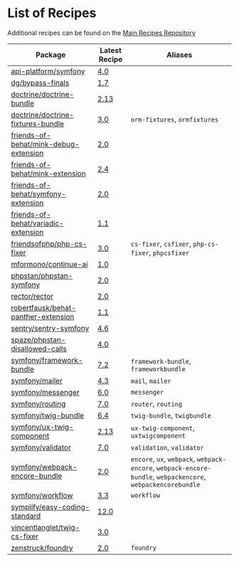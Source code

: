 # List of Recipes

Additional recipes can be found on the [Main Recipes Repository](https://github.com/symfony/recipes/blob/flex/main/RECIPES.md)

| Package | Latest Recipe | Aliases |
| --- | --- | --- |
| [api-platform/symfony](https://packagist.org/packages/api-platform/symfony) | [4.0](api-platform/symfony/4.0) |  |
| [dg/bypass-finals](https://packagist.org/packages/dg/bypass-finals) | [1.7](dg/bypass-finals/1.7) |  |
| [doctrine/doctrine-bundle](https://packagist.org/packages/doctrine/doctrine-bundle) | [2.13](doctrine/doctrine-bundle/2.13) |  |
| [doctrine/doctrine-fixtures-bundle](https://packagist.org/packages/doctrine/doctrine-fixtures-bundle) | [3.0](doctrine/doctrine-fixtures-bundle/3.0) | `orm-fixtures`, `ormfixtures` |
| [friends-of-behat/mink-debug-extension](https://packagist.org/packages/friends-of-behat/mink-debug-extension) | [2.0](friends-of-behat/mink-debug-extension/2.0) |  |
| [friends-of-behat/mink-extension](https://packagist.org/packages/friends-of-behat/mink-extension) | [2.4](friends-of-behat/mink-extension/2.4) |  |
| [friends-of-behat/symfony-extension](https://packagist.org/packages/friends-of-behat/symfony-extension) | [2.0](friends-of-behat/symfony-extension/2.0) |  |
| [friends-of-behat/variadic-extension](https://packagist.org/packages/friends-of-behat/variadic-extension) | [1.1](friends-of-behat/variadic-extension/1.1) |  |
| [friendsofphp/php-cs-fixer](https://packagist.org/packages/friendsofphp/php-cs-fixer) | [3.0](friendsofphp/php-cs-fixer/3.0) | `cs-fixer`, `csfixer`, `php-cs-fixer`, `phpcsfixer` |
| [mformono/continue-ai](https://packagist.org/packages/mformono/continue-ai) | [1.0](mformono/continue-ai/1.0) |  |
| [phpstan/phpstan-symfony](https://packagist.org/packages/phpstan/phpstan-symfony) | [2.0](phpstan/phpstan-symfony/2.0) |  |
| [rector/rector](https://packagist.org/packages/rector/rector) | [2.0](rector/rector/2.0) |  |
| [robertfausk/behat-panther-extension](https://packagist.org/packages/robertfausk/behat-panther-extension) | [1.1](robertfausk/behat-panther-extension/1.1) |  |
| [sentry/sentry-symfony](https://packagist.org/packages/sentry/sentry-symfony) | [4.6](sentry/sentry-symfony/4.6) |  |
| [spaze/phpstan-disallowed-calls](https://packagist.org/packages/spaze/phpstan-disallowed-calls) | [4.0](spaze/phpstan-disallowed-calls/4.0) |  |
| [symfony/framework-bundle](https://packagist.org/packages/symfony/framework-bundle) | [7.2](symfony/framework-bundle/7.2) | `framework-bundle`, `frameworkbundle` |
| [symfony/mailer](https://packagist.org/packages/symfony/mailer) | [4.3](symfony/mailer/4.3) | `mail`, `mailer` |
| [symfony/messenger](https://packagist.org/packages/symfony/messenger) | [6.0](symfony/messenger/6.0) | `messenger` |
| [symfony/routing](https://packagist.org/packages/symfony/routing) | [7.0](symfony/routing/7.0) | `router`, `routing` |
| [symfony/twig-bundle](https://packagist.org/packages/symfony/twig-bundle) | [6.4](symfony/twig-bundle/6.4) | `twig-bundle`, `twigbundle` |
| [symfony/ux-twig-component](https://packagist.org/packages/symfony/ux-twig-component) | [2.13](symfony/ux-twig-component/2.13) | `ux-twig-component`, `uxtwigcomponent` |
| [symfony/validator](https://packagist.org/packages/symfony/validator) | [7.0](symfony/validator/7.0) | `validation`, `validator` |
| [symfony/webpack-encore-bundle](https://packagist.org/packages/symfony/webpack-encore-bundle) | [2.0](symfony/webpack-encore-bundle/2.0) | `encore`, `ux`, `webpack`, `webpack-encore`, `webpack-encore-bundle`, `webpackencore`, `webpackencorebundle` |
| [symfony/workflow](https://packagist.org/packages/symfony/workflow) | [3.3](symfony/workflow/3.3) | `workflow` |
| [symplify/easy-coding-standard](https://packagist.org/packages/symplify/easy-coding-standard) | [12.0](symplify/easy-coding-standard/12.0) |  |
| [vincentlanglet/twig-cs-fixer](https://packagist.org/packages/vincentlanglet/twig-cs-fixer) | [3.0](vincentlanglet/twig-cs-fixer/3.0) |  |
| [zenstruck/foundry](https://packagist.org/packages/zenstruck/foundry) | [2.0](zenstruck/foundry/2.0) | `foundry` |